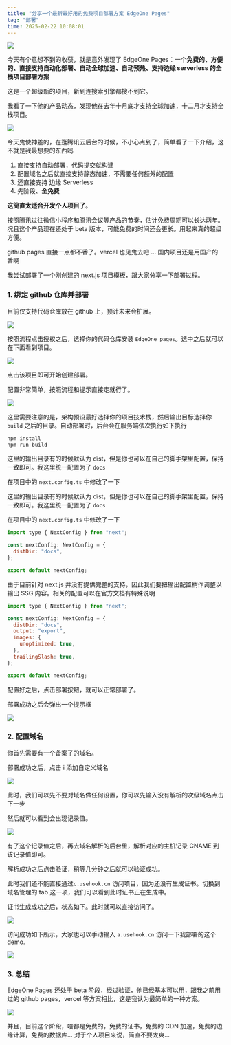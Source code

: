 ```yaml
---
title: "分享一个最新最好用的免费项目部署方案 EdgeOne Pages"
tag: "部署"
time: 2025-02-22 10:08:01
---
```


<img src="../imgs/144/01.webp" />

今天有个意想不到的收获，就是意外发现了 EdgeOne Pages：一个**免费的、方便的、直接支持自动化部署、自动全球加速、自动预热、支持边缘 serverless 的全栈项目部署方案**

这是一个超级新的项目，新到连搜索引擎都搜不到它。

我看了一下他的产品动态，发现他在去年十月底才支持全球加速，十二月才支持全栈项目。

<img src="../imgs/144/02.webp" />

今天鬼使神差的，在逛腾讯云后台的时候，不小心点到了，简单看了一下介绍，这不就是我最想要的东西吗

1. 直接支持自动部署，代码提交就构建
2. 配置域名之后就直接支持静态加速，不需要任何额外的配置
3. 还直接支持 边缘 Serverless
4. 先阶段、**全免费**

**这简直太适合开发个人项目了**。

按照腾讯过往微信小程序和腾讯会议等产品的节奏，估计免费周期可以长达两年。况且这个产品现在还处于 beta 版本，可能免费的时间还会更长。用起来真的超级方便。

github pages 直接一点都不香了。vercel 也见鬼去吧 ... 国内项目还是用国产的香啊

我尝试部署了一个刚创建的 next.js 项目模板，跟大家分享一下部署过程。

### 1. 绑定 github 仓库并部署

目前仅支持代码仓库放在 github 上，预计未来会扩展。

<img src="../imgs/144/03.webp" />

按照流程点击授权之后，选择你的代码仓库安装 `EdgeOne pages`。选中之后就可以在下面看到项目。

<img src="../imgs/144/04.webp" />

点击该项目即可开始创建部署。

配置非常简单，按照流程和提示直接走就行了。

<img src="../imgs/144/05.webp" />

这里需要注意的是，架构预设最好选择你的项目技术栈，然后输出目标选择你 `build` 之后的目录。自动部署时，后台会在服务端依次执行如下执行

```sh
npm install
npm run build
```

这里的输出目录有的时候默认为 dist，但是你也可以在自己的脚手架里配置，保持一致即可。我这里统一配置为了 `docs`

在项目中的 `next.config.ts` 中修改了一下

这里的输出目录有的时候默认为 dist，但是你也可以在自己的脚手架里配置，保持一致即可。我这里统一配置为了 `docs`

在项目中的 `next.config.ts` 中修改了一下

```js
import type { NextConfig } from "next";

const nextConfig: NextConfig = {
  distDir: "docs",
};

export default nextConfig;
```

由于目前针对 next.js 并没有提供完整的支持，因此我们要把输出配置稍作调整以输出 SSG 内容。相关的配置可以在官方文档有特殊说明

```js
import type { NextConfig } from "next";

const nextConfig: NextConfig = {
  distDir: "docs",
  output: "export",
  images: {
    unoptimized: true,
  },
  trailingSlash: true,
};

export default nextConfig;
```

配置好之后，点击部署按钮，就可以正常部署了。

部署成功之后会弹出一个提示框

<img src="../imgs/144/06.webp" />

### 2. 配置域名

你首先需要有一个备案了的域名。

部署成功之后，点击 i 添加自定义域名

<img src="../imgs/144/07.webp" />

此时，我们可以先不要对域名做任何设置，你可以先输入没有解析的次级域名点击下一步

然后就可以看到会出现记录值。

<img src="../imgs/144/08.webp" />

有了这个记录值之后，再去域名解析的后台里，解析对应的主机记录 CNAME 到该记录值即可。

解析成功之后点击验证，稍等几分钟之后就可以验证成功。

此时我们还不能直接通过`c.usehook.cn` 访问项目，因为还没有生成证书。切换到域名管理的 tab 这一项，我们可以看到此时证书正在生成中。

证书生成成功之后，状态如下。此时就可以直接访问了。

<img src="../imgs/144/09.webp" />

访问成功如下所示，大家也可以手动输入 `a.usehook.cn` 访问一下我部署的这个 demo.

<img src="../imgs/144/10.webp" />

### 3. 总结

EdgeOne Pages 还处于 beta 阶段，经过验证，他已经基本可以用，跟我之前用过的 github pages，vercel 等方案相比，这是我认为最简单的一种方案。

<img src="../imgs/144/11.webp" />

并且，目前这个阶段，啥都是免费的，免费的证书，免费的 CDN 加速，免费的边缘计算，免费的数据库... 对于个人项目来说，简直不要太爽...
